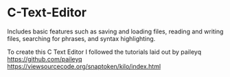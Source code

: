 # C-Text-Editor
Includes basic features such as saving and loading files, reading and writing files, searching for phrases, and syntax highlighting.

To create this C Text Editor I followed the tutorials laid out by paileyq
https://github.com/paileyq
https://viewsourcecode.org/snaptoken/kilo/index.html
